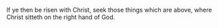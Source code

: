 If ye then be risen with Christ, seek those things which are above, where Christ sitteth on the right hand of God.
